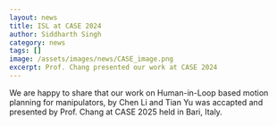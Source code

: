 ```yaml
---
layout: news
title: ISL at CASE 2024
author: Siddharth Singh
category: news
tags: []
image: /assets/images/news/CASE_image.png
excerpt: Prof. Chang presented our work at CASE 2024
---
```


We are happy to share that our work on Human-in-Loop based motion planning for manipulators, by Chen Li and Tian Yu was accapted and presented by Prof. Chang at CASE 2025 held in Bari, Italy.
